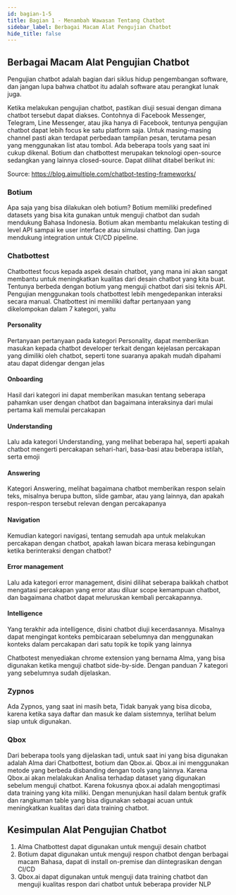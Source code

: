 ```yaml
---
id: bagian-1-5
title: Bagian 1 - Menambah Wawasan Tentang Chatbot
sidebar_label: Berbagai Macam Alat Pengujian Chatbot
hide_title: false
---
```

## Berbagai Macam Alat Pengujian Chatbot

Pengujian chatbot adalah bagian dari siklus hidup pengembangan software, 
dan jangan lupa bahwa chatbot itu adalah software atau perangkat lunak juga.

Ketika melakukan pengujian chatbot, pastikan diuji sesuai dengan dimana chatbot tersebut dapat diakses. Contohnya di Facebook Messenger, Telegram, Line Messenger, atau jika hanya di Facebook, tentunya pengujian chatbot dapat lebih focus ke satu platform saja. Untuk masing-masing channel pasti akan terdapat perbedaan tampilan pesan, terutama pesan yang menggunakan list atau tombol.
Ada beberapa tools yang saat ini cukup dikenal. Botium dan chatbottest merupakan teknologi open-source sedangkan yang lainnya closed-source. Dapat dilihat ditabel berikut ini:

Source: https://blog.aimultiple.com/chatbot-testing-frameworks/

### Botium

Apa saja yang bisa dilakukan oleh botium?
Botium memiliki predefined datasets yang bisa kita gunakan untuk menguji chatbot dan sudah mendukung Bahasa Indonesia. Botium akan membantu melakukan testing di level API sampai ke user interface atau simulasi chatting. Dan juga mendukung integration untuk CI/CD pipeline.

### Chatbottest

Chatbottest focus kepada aspek desain chatbot, yang mana ini akan sangat membantu untuk meningkatkan kualitas dari desain chatbot yang kita buat. Tentunya berbeda dengan botium yang menguji chatbot dari sisi teknis API. 
Pengujian menggunakan tools chatbottest lebih mengedepankan interaksi secara manual. Chatbottest ini memiliki daftar pertanyaan yang dikelompokan dalam 7 kategori, yaitu

#### Personality

Pertanyaan pertanyaan pada kategori Personality, dapat memberikan masukan kepada chatbot developer terkait dengan kejelasan percakapan yang dimiliki oleh chatbot, seperti tone suaranya apakah mudah dipahami atau dapat didengar dengan jelas

#### Onboarding

Hasil dari kategori ini dapat memberikan masukan tentang seberapa pahamkan user dengan chatbot dan bagaimana interaksinya dari mulai pertama kali memulai percakapan

#### Understanding

Lalu ada kategori Understanding, yang melihat beberapa hal, seperti apakah chatbot mengerti percakapan sehari-hari, basa-basi atau beberapa istilah, serta emoji

#### Answering

Kategori Answering, melihat bagaimana chatbot memberikan respon selain teks, misalnya berupa button, slide gambar, atau yang lainnya, dan apakah respon-respon tersebut relevan dengan percakapanya

#### Navigation

Kemudian kategori navigasi, tentang semudah apa untuk melakukan percakapan dengan chatbot, apakah lawan bicara merasa kebingungan ketika berinteraksi dengan chatbot?

#### Error management

Lalu ada kategori error management, disini dilihat seberapa baikkah chatbot mengatasi percakapan yang error atau diluar scope kemampuan chatbot, dan bagaimana chatbot dapat meluruskan kembali percakapannya.

#### Intelligence

Yang terakhir ada intelligence, disini chatbot diuji kecerdasannya. Misalnya dapat mengingat konteks pembicaraan sebelumnya dan menggunakan konteks dalam percakapan dari satu topik ke topik yang lainnya

Chatbotest menyediakan chrome extension yang bernama Alma, yang bisa digunakan ketika menguji chatbot side-by-side. Dengan panduan 7 kategori yang sebelumnya sudah dijelaskan.

### Zypnos

Ada Zypnos, yang saat ini masih beta, Tidak banyak yang bisa dicoba, karena ketika saya daftar dan masuk ke dalam sistemnya, terlihat belum siap untuk digunakan.

### Qbox

Dari beberapa tools yang dijelaskan tadi, untuk saat ini yang bisa digunakan adalah Alma dari Chatbottest, botium dan Qbox.ai.
Qbox.ai ini menggunakan metode yang berbeda disbanding dengan tools yang lainnya. Karena Qbox.ai akan melalakukan Analisa terhadap dataset yang digunakan sebelum menguji chatbot. Karena fokusnya qbox.ai adalah mengoptimasi data training yang kita miliki. Dengan menunjukan hasil dalam bentuk grafik dan rangkuman table yang bisa digunakan sebagai acuan untuk meningkatkan kualitas dari data training chatbot.

## Kesimpulan Alat Pengujian Chatbot

1. Alma Chatbottest dapat digunakan untuk menguji desain chatbot
2. Botium dapat digunakan untuk menguji respon chatbot dengan berbagai macam Bahasa, dapat di install on-premise dan diintegrasikan dengan CI/CD
3. Qbox.ai dapat digunakan untuk menguji data training chatbot dan menguji kualitas respon dari chatbot untuk beberapa provider NLP

